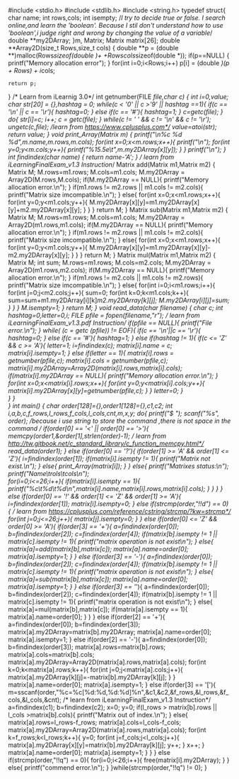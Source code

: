#include <stdio.h>
#include <stdlib.h>
#include <string.h>
typedef struct{
    char name;
    int rows,cols;
    int isempty;
    /*I try to decide true or false.
    I search online,and learn the 'boolean'.
    Because I stil don't understand how to use 'boolean',i judge right and wrong by changing the value of a variable*/
    double **my2DArray;
}m, Matrix;
Matrix matrix[26];
double **Array2D(size_t Rows,size_t cols)
{
    double **p = (double **)malloc(Rows*sizeof(double *)+
                                    +Rows*cols*sizeof(double *));
    if(p==NULL)
    {
        printf("Memory allocation error");
    }
    for(int i=0;i<Rows;i++)
        p[i] = (double *)(p + Rows) + i*cols;
        
    return p;
}
/* Learn from iLearnig 3.0*/
int getnumber(FILE *file,char c)
{
    int i=0,value;
    char str[20] = {},hashtag = 0;
    while(c < '0' || c >'9' || hashtag ==1){
        if(c == '\n' || c == '\r'){
            hashtag=0;
        }
        else if(c == '#'){
            hashtag=1;
        }
        c=getc(file);
    }
    do{
        str[i]=c;
        i++;
        c = getc(file);
    } while(c != ' ' && c != '\n' && c != '\r');
    ungetc(c,file);
    /*learn from https://www.cplusplus.com*/
    value=atoi(str);
    return value;
}
void print_Array(Matrix m)
{
    printf("\n%c %d %d",m.name,m.rows,m.cols);
    for(int x=0;x<m.rows;x++){
        printf("\n");
        for(int y=0;y<m.cols;y++){
            printf("%15.5e\t",m.my2DArray[x][y]);
        }
    }
    printf("\n");
}
int findindex(char name)
{
    return name-'A';
}
/* learn from iLearningFinalExam_v1.3 Instruction*/ 
Matrix add(Matrix m1,Matrix m2)
{
    Matrix M;
    M.rows=m1.rows;
    M.cols=m1.cols;
    M.my2DArray = Array2D(M.rows,M.cols);
    if(M.my2DArray == NULL){
        printf("Memory allocation error.\n");
    }
    if(m1.rows != m2.rows || m1.cols != m2.cols){
        printf("Matrix size imcompatible.\n");
    }
    else{
        for(int x=0;x<m1.rows;x++){
            for(int y=0;y<m1.cols;y++){
                M.my2DArray[x][y]=m1.my2DArray[x][y]+m2.my2DArray[x][y];
            }
        }
    }
    return M;
}
Matrix sub(Matrix m1,Matrix m2)
{
    Matrix M;
    M.rows=m1.rows;
    M.cols=m1.cols;
    M.my2DArray = Array2D(m1.rows,m1.cols);
    if(M.my2DArray == NULL){
        printf("Memory allocation error.\n");
    }
    if(m1.rows != m2.rows || m1.cols != m2.cols){
        printf("Matrix size imcompatible.\n");
    }
    else{
        for(int x=0;x<m1.rows;x++){
        for(int y=0;y<m1.cols;y++){
            M.my2DArray[x][y]=m1.my2DArray[x][y]-m2.my2DArray[x][y];
            }
        }
    }
    return M;
}
Matrix mul(Matrix m1,Matrix m2)
{
    Matrix M;
    int sum;
    M.rows=m1.rows;
    M.cols=m2.cols;
    M.my2DArray = Array2D(m1.rows,m2.cols);
    if(M.my2DArray == NULL){
        printf("Memory allocation error.\n");
    }
    if(m1.rows != m2.cols || m1.cols != m2.rows){
        printf("Matrix size imcompatible.\n");
    }
    else{
        for(int i=0;i<m1.rows;i++){
        for(int j=0;j<m2.cols;j++){
            sum=0;
            for(int k=0;k<m1.cols;k++){
                sum=sum+m1.my2DArray[i][k]*m2.my2DArray[k][j];
                M.my2DArray[i][j]=sum;
            }
        }
    }
    M.isempty=1;
    }
    return M;
}
void read_data(char *filename)
{
    char c;
    int hashtag=0,letter=0,i;
    FILE *pfile = fopen(filename,"r");
    /* learn from iLearningFinalExam_v1.3.pdf Instruction*/ 
    if(pfile == NULL){
        printf("File error.\n");
    }
    while( (c = getc (pfile)) != EOF){
        if(c == '\n'||c == '\r'){
            hashtag=0;
        }
        else if(c == '#'){
            hashtag=1;
        }
        else if(hashtag != 1){
            if(c <= 'Z' && c >= 'A'){
                letter=1;
                i=findindex(c);
                matrix[i].name = c;
                matrix[i].isempty=1;
            }
            else if(letter == 1){
                matrix[i].rows = getnumber(pfile,c);
                matrix[i].cols = getnumber(pfile,c);
                matrix[i].my2DArray=Array2D(matrix[i].rows,matrix[i].cols);
                if(matrix[i].my2DArray == NULL){
                    printf("Memory allocation error.\n");
                }
                for(int x=0;x<matrix[i].rows;x++){
                    for(int y=0;y<matrix[i].cols;y++){
                        matrix[i].my2DArray[x][y]=getnumber(pfile,c);
                    }
                }
                letter=0;
            }    
        }
    }   
}
int main()
{
    char order[128]={},order1[128]={},c1,c2;
    int i,a,b,c,f_rows,l_rows,f_cols,l_cols,cnt,m,x,y;
    do{
        printf("$ ");
        scanf("%s", order);
        /*because i use string to store the command ,there is not space in the command */
        if(order[0] == '<' || order[0] == '>'){
            memcpy(order1,&order[1],strlen(order)-1);
            /* learn from http://tw.gitbook.net/c_standard_library/c_function_memcpy.html*/
            read_data(order1);
        }
        else if(order[0] == '?'){
            if(order[1] >= 'A' && order[1] <= 'Z'){
                i=findindex(order[1]);
                if(matrix[i].isempty != 1){
                    printf("Matrix not exist.\n");
                }
                else{
                    print_Array(matrix[i]);
                }
            }
            else{
                printf("Matrixes status:\n");
                printf("Name\trols\tcols\n");         
                for(i=0;i<=26;i++){
                    if(matrix[i].isempty == 1){
                        printf("%c\t%d\t%d\n",matrix[i].name,matrix[i].rows,matrix[i].cols);
                    }
                }
            }
        }
        else if(order[0] == '!' && order[1] <= 'Z' && order[1] >= 'A'){
            i=findindex(order[1]);
            matrix[i].isempty=0;
        }
        else if(strcmp(order,"!!d") == 0){
            /* learn from https://cplusplus.com/reference/cstring/strcmp/?kw=strcmp*/
            for(int j=0;j<=26;j++){
                matrix[j].isempty=0;
            }
        }
        else if(order[0] <= 'Z' && order[0] >= 'A'){
            if(order[3] == '+'){
                a=findindex(order[0]);
                b=findindex(order[2]);
                c=findindex(order[4]);
                if(matrix[b].isempty != 1 || matrix[c].isempty != 1){
                    printf("matrix operation is not exist\n");
                }
                else{
                    matrix[a]=add(matrix[b],matrix[c]);
                    matrix[a].name=order[0];
                    matrix[a].isempty=1;
                }
            }
            else if(order[3] == '-'){
                a=findindex(order[0]);
                b=findindex(order[2]);
                c=findindex(order[4]);
                if(matrix[b].isempty != 1 || matrix[c].isempty != 1){
                    printf("matrix operation is not exist\n");
                }
                else{
                    matrix[a]=sub(matrix[b],matrix[c]);
                    matrix[a].name=order[0];
                    matrix[a].isempty=1;
                }
            }
            else if(order[3] == '*'){
                a=findindex(order[0]);
                b=findindex(order[2]);
                c=findindex(order[4]);
                if(matrix[b].isempty != 1 || matrix[c].isempty != 1){
                    printf("matrix operation is not exist\n");
                }
                else{
                    matrix[a]=mul(matrix[b],matrix[c]);
                    if(matrix[a].isempty == 1){
                        matrix[a].name=order[0];
                    }
                }
            }
            else if(order[2] == '+'){
                a=findindex(order[0]);
                b=findindex(order[3]);
                matrix[a].my2DArray=matrix[b].my2DArray;
                matrix[a].name=order[0];
                matrix[a].isempty=1;
            }
            else if(order[2] == '-'){
                a=findindex(order[0]);
                b=findindex(order[3]);
                matrix[a].rows=matrix[b].rows;
                matrix[a].cols=matrix[b].cols;
                matrix[a].my2DArray=Array2D(matrix[a].rows,matrix[a].cols);
                for(int k=0;k<matrix[a].rows;k++){
                    for(int j=0;j<matrix[a].cols;j++){
                        matrix[a].my2DArray[k][j]=-matrix[b].my2DArray[k][j];
                    }
                }
                matrix[a].name=order[0];
                matrix[a].isempty=1;
            }
            else if(order[3] == '['){
                m=sscanf(order,"%c=%c[%d:%d,%d:%d]%n",&c1,&c2,&f_rows,&l_rows,&f_cols,&l_cols,&cnt);
                /* learn from iLearningFinalExam_v1.3 Instruction*/                
                a=findindex(c1);
                b=findindex(c2);
                x=0;
                y=0;
                if(l_rows > matrix[b].rows || l_cols >matrix[b].cols){
                    printf("Matrix out of index.\n");
                }
                else{
                    matrix[a].rows=l_rows-f_rows;
                    matrix[a].cols=l_cols-f_cols;
                    matrix[a].my2DArray=Array2D(matrix[a].rows,matrix[a].cols);
                    for(int k=f_rows;k<l_rows;k++){
                        y=0;
                        for(int j=f_cols;j<l_cols;j++){
                            matrix[a].my2DArray[x][y]=matrix[b].my2DArray[k][j];
                            y++;
                        }
                        x++;
                    }
                    matrix[a].name=order[0];
                    matrix[a].isempty=1;
                }
            }
        }
        else if(strcmp(order,"!!q") == 0){
            for(i=0;i<26;i++){
                free(matrix[i].my2DArray); 
            }
        }
        else{
            printf("commend error.\n");
        }
    }while(strcmp(order,"!!q") != 0);
}
